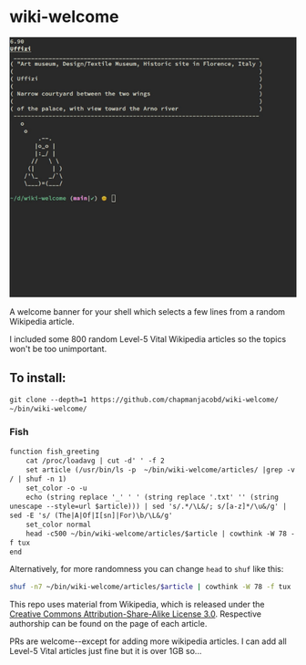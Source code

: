 # wiki-welcome

![](preview.gif)

A welcome banner for your shell which selects a few lines from a random Wikipedia article.

I included some 800 random Level-5 Vital Wikipedia articles so the topics won't be too unimportant.

## To install:

```
git clone --depth=1 https://github.com/chapmanjacobd/wiki-welcome/ ~/bin/wiki-welcome/
```

### Fish

```fish
function fish_greeting
    cat /proc/loadavg | cut -d' ' -f 2
    set article (/usr/bin/ls -p  ~/bin/wiki-welcome/articles/ |grep -v / | shuf -n 1)
    set_color -o -u
    echo (string replace '_' ' ' (string replace '.txt' '' (string unescape --style=url $article))) | sed 's/.*/\L&/; s/[a-z]*/\u&/g' | sed -E 's/ (The|A|Of|I[sn]|For)\b/\L&/g'
    set_color normal
    head -c500 ~/bin/wiki-welcome/articles/$article | cowthink -W 78 -f tux
end
```

Alternatively, for more randomness you can change `head` to `shuf` like this:

```sh
shuf -n7 ~/bin/wiki-welcome/articles/$article | cowthink -W 78 -f tux
```

This repo uses material from Wikipedia, which is released under the <a href="https://creativecommons.org/licenses/by-sa/3.0/">Creative Commons Attribution-Share-Alike License 3.0</a>. Respective authorship can be found on the page of each article.


PRs are welcome--except for adding more wikipedia articles. I can add all Level-5 Vital articles just fine but it is over 1GB so...
